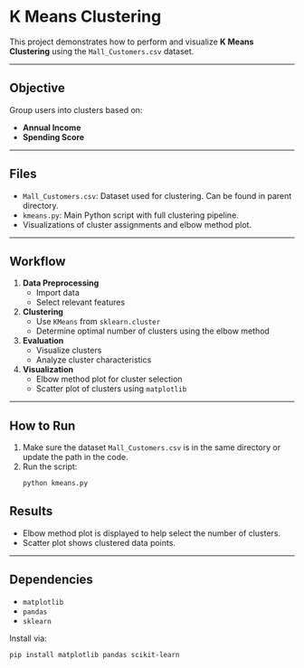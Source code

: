 # K Means Clustering

This project demonstrates how to perform and visualize **K Means Clustering** using the `Mall_Customers.csv` dataset.

---

## Objective

Group users into clusters based on:
- **Annual Income**
- **Spending Score**

---

## Files

- `Mall_Customers.csv`: Dataset used for clustering. Can be found in parent directory.
- `kmeans.py`: Main Python script with full clustering pipeline.
- Visualizations of cluster assignments and elbow method plot.

---

## Workflow

1. **Data Preprocessing**
    - Import data
    - Select relevant features
2. **Clustering**
    - Use `KMeans` from `sklearn.cluster`
    - Determine optimal number of clusters using the elbow method
3. **Evaluation**
    - Visualize clusters
    - Analyze cluster characteristics
4. **Visualization**
    - Elbow method plot for cluster selection
    - Scatter plot of clusters using `matplotlib`

---

## How to Run

1. Make sure the dataset `Mall_Customers.csv` is in the same directory or update the path in the code.
2. Run the script:
    ```bash
    python kmeans.py
    ```

## Results

- Elbow method plot is displayed to help select the number of clusters.
- Scatter plot shows clustered data points.

---

## Dependencies

- `matplotlib`
- `pandas`
- `sklearn`

Install via:

```bash
pip install matplotlib pandas scikit-learn
```